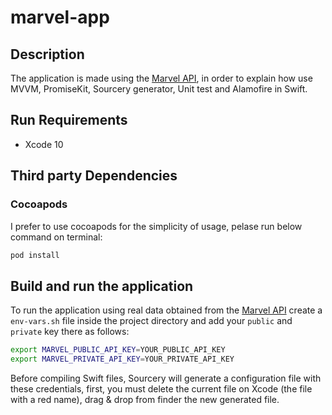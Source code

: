 # marvel-app

## Description

The application is made using the [Marvel API](https://developer.marvel.com), in order to explain how use MVVM, PromiseKit, Sourcery generator, Unit test and Alamofire in Swift.

## Run Requirements

* Xcode 10

## Third party Dependencies 

### Cocoapods

I prefer to use cocoapods for the simplicity of usage, pelase run below command on terminal:

```bash
pod install
```

## Build and run the application

To run the application using real data obtained from the [Marvel API](https://developer.marvel.com) create a `env-vars.sh` file inside the project directory and add your `public` and `private` key there as follows:

``` bash
export MARVEL_PUBLIC_API_KEY=YOUR_PUBLIC_API_KEY
export MARVEL_PRIVATE_API_KEY=YOUR_PRIVATE_API_KEY
```

Before compiling Swift files, Sourcery will generate a configuration file with these credentials, first, you must delete the current file on Xcode (the file with a red name), drag & drop from finder the new generated file.